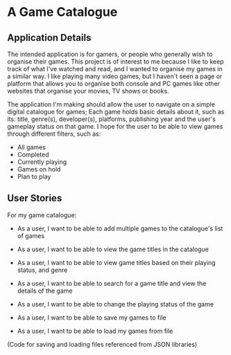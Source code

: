 # A Game Catalogue

## Application Details

The intended application is for gamers, or people who generally wish to organise their games.  This project is of 
interest to me because I like to keep track of what I've watched and read, and I wanted to organise my games in a 
similar way.  I like playing many video games, but I haven't seen a page or platform that allows you to organise 
both console and PC games like other websites that organise your movies, TV shows or books.

The application I'm making should allow the user to navigate on a simple digital catalogue for games;  Each game holds
basic details about it, such as its: title, genre(s), developer(s), platforms, publishing year and the user's gameplay 
status on that game.  I hope for the user to be able to view games through different filters, such as:
- All games
- Completed
- Currently playing
- Games on hold
- Plan to play

## User Stories

For my game catalogue:
- As a user, I want to be able to add multiple games to the catalogue's list of games
- As a user, I want to be able to view the game titles in the catalogue
- As a user, I want to be able to view game titles based on their playing status, and genre
- As a user, I want to be able to search for a game title and view the details of the game
- As a user, I want to be able to change the playing status of the game


- As a user, I want to be able to save my games to file
- As a user, I want to be able to load my games from file

(Code for saving and loading files referenced from JSON libraries)